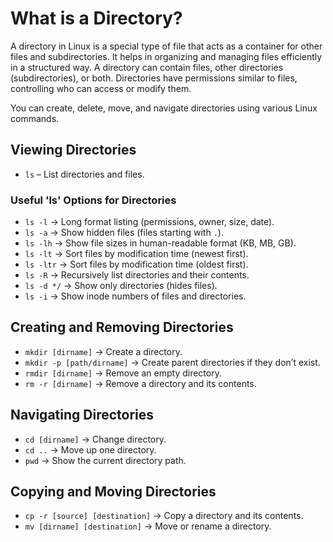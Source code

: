 # What is a Directory?  
A directory in Linux is a special type of file that acts as a container for other files and subdirectories. It helps in organizing and managing files efficiently in a structured way. A directory can contain files, other directories (subdirectories), or both. Directories have permissions similar to files, controlling who can access or modify them.  

You can create, delete, move, and navigate directories using various Linux commands.  

## Viewing Directories  
- `ls` – List directories and files.  

### Useful 'ls' Options for Directories  
- `ls -l`     → Long format listing (permissions, owner, size, date).  
- `ls -a`     → Show hidden files (files starting with `.`).  
- `ls -lh`    → Show file sizes in human-readable format (KB, MB, GB).  
- `ls -lt`    → Sort files by modification time (newest first).  
- `ls -ltr`   → Sort files by modification time (oldest first).  
- `ls -R`     → Recursively list directories and their contents.  
- `ls -d */`  → Show only directories (hides files).  
- `ls -i`     → Show inode numbers of files and directories.  

## Creating and Removing Directories  
- `mkdir [dirname]`          → Create a directory.  
- `mkdir -p [path/dirname]`  → Create parent directories if they don’t exist.  
- `rmdir [dirname]`          → Remove an empty directory.  
- `rm -r [dirname]`          → Remove a directory and its contents.  

## Navigating Directories  
- `cd [dirname]`  → Change directory.  
- `cd ..`         → Move up one directory.  
- `pwd`           → Show the current directory path.  

## Copying and Moving Directories  
- `cp -r [source] [destination]`  → Copy a directory and its contents.  
- `mv [dirname] [destination]`    → Move or rename a directory.  

